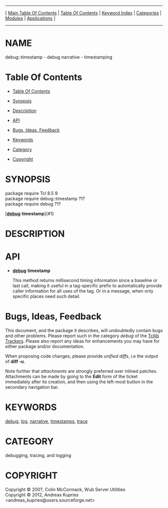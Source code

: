 
[//000000001]: # (debug::timestamp \- debug narrative)
[//000000002]: # (Generated from file 'debug\_timestamp\.man' by tcllib/doctools with format 'markdown')
[//000000003]: # (Copyright &copy; 200?, Colin McCormack, Wub Server Utilities)
[//000000004]: # (Copyright &copy; 2012, Andreas Kupries <andreas\_kupries@users\.sourceforge\.net>)
[//000000005]: # (debug::timestamp\(n\) 1 tcllib "debug narrative")

<hr> [ <a href="../../../../toc.md">Main Table Of Contents</a> &#124; <a
href="../../../toc.md">Table Of Contents</a> &#124; <a
href="../../../../index.md">Keyword Index</a> &#124; <a
href="../../../../toc0.md">Categories</a> &#124; <a
href="../../../../toc1.md">Modules</a> &#124; <a
href="../../../../toc2.md">Applications</a> ] <hr>

# NAME

debug::timestamp \- debug narrative \- timestamping

# <a name='toc'></a>Table Of Contents

  - [Table Of Contents](#toc)

  - [Synopsis](#synopsis)

  - [Description](#section1)

  - [API](#section2)

  - [Bugs, Ideas, Feedback](#section3)

  - [Keywords](#keywords)

  - [Category](#category)

  - [Copyright](#copyright)

# <a name='synopsis'></a>SYNOPSIS

package require Tcl 8\.5 9  
package require debug::timestamp ?1?  
package require debug ?1?  

[__[debug](debug\.md)__ __timestamp__](#1)  

# <a name='description'></a>DESCRIPTION

# <a name='section2'></a>API

  - <a name='1'></a>__[debug](debug\.md)__ __timestamp__

    This method returns millisecond timing information since a baseline or last
    call, making it useful in a tag\-specific prefix to automatically provide
    caller information for all uses of the tag\. Or in a message, when only
    specific places need such detail\.

# <a name='section3'></a>Bugs, Ideas, Feedback

This document, and the package it describes, will undoubtedly contain bugs and
other problems\. Please report such in the category *debug* of the [Tcllib
Trackers](http://core\.tcl\.tk/tcllib/reportlist)\. Please also report any ideas
for enhancements you may have for either package and/or documentation\.

When proposing code changes, please provide *unified diffs*, i\.e the output of
__diff \-u__\.

Note further that *attachments* are strongly preferred over inlined patches\.
Attachments can be made by going to the __Edit__ form of the ticket
immediately after its creation, and then using the left\-most button in the
secondary navigation bar\.

# <a name='keywords'></a>KEYWORDS

[debug](\.\./\.\./\.\./\.\./index\.md\#debug), [log](\.\./\.\./\.\./\.\./index\.md\#log),
[narrative](\.\./\.\./\.\./\.\./index\.md\#narrative),
[timestamps](\.\./\.\./\.\./\.\./index\.md\#timestamps),
[trace](\.\./\.\./\.\./\.\./index\.md\#trace)

# <a name='category'></a>CATEGORY

debugging, tracing, and logging

# <a name='copyright'></a>COPYRIGHT

Copyright &copy; 200?, Colin McCormack, Wub Server Utilities  
Copyright &copy; 2012, Andreas Kupries <andreas\_kupries@users\.sourceforge\.net>
